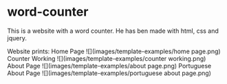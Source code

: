 # word-counter
 This is a website with a word counter. He has ben made with html, css and jquery. 
 
 Website prints: 
 Home Page
 ![](images/template-examples/home page.png)
 Counter Working
 ![](images/template-examples/counter working.png)
 About Page
 ![](images/template-examples/about page.png)
 Portuguese About Page
 ![](images/template-examples/portuguese about page.png)

